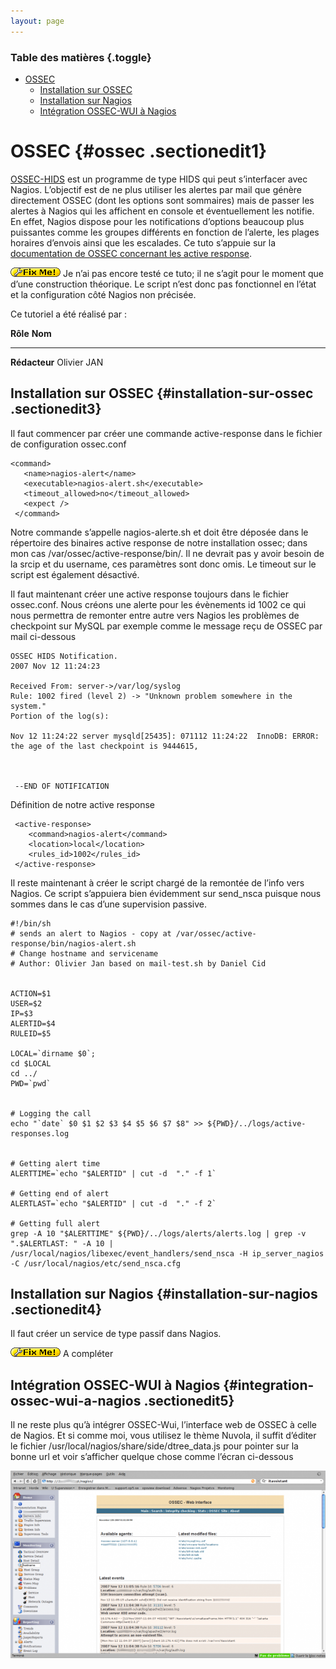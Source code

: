 ```yaml
---
layout: page
---
```


### Table des matières {.toggle}

-   [OSSEC](ossec.html#ossec)
    -   [Installation sur OSSEC](ossec.html#installation-sur-ossec)
    -   [Installation sur Nagios](ossec.html#installation-sur-nagios)
    -   [Intégration OSSEC-WUI à
        Nagios](ossec.html#integration-ossec-wui-a-nagios)

OSSEC {#ossec .sectionedit1}
=====

[OSSEC-HIDS](http://ossec.net "http://ossec.net") est un programme de
type HIDS qui peut s’interfacer avec Nagios. L’objectif est de ne plus
utiliser les alertes par mail que génère directement OSSEC (dont les
options sont sommaires) mais de passer les alertes à Nagios qui les
affichent en console et éventuellement les notifie. En effet, Nagios
dispose pour les notifications d’options beaucoup plus puissantes comme
les groupes différents en fonction de l’alerte, les plages horaires
d’envois ainsi que les escalades. Ce tuto s’appuie sur la [documentation
de OSSEC concernant les active
response](http://www.ossec.net/wiki/index.php/Know_How:CustomActiveResponses "http://www.ossec.net/wiki/index.php/Know_How:CustomActiveResponses").

![FIXME](../../../../lib/images/smileys/fixme.gif) Je n’ai pas encore
testé ce tuto; il ne s’agit pour le moment que d’une construction
théorique. Le script n’est donc pas fonctionnel en l’état et la
configuration côté Nagios non précisée.

Ce tutoriel a été réalisé par :

  **Rôle**        **Nom**
  --------------- -------------
  **Rédacteur**   Olivier JAN

Installation sur OSSEC {#installation-sur-ossec .sectionedit3}
----------------------

Il faut commencer par créer une commande active-response dans le fichier
de configuration ossec.conf

~~~
<command>
   <name>nagios-alert</name>
   <executable>nagios-alert.sh</executable>
   <timeout_allowed>no</timeout_allowed>
   <expect />
 </command>
~~~

Notre commande s’appelle nagios-alerte.sh et doit être déposée dans le
répertoire des binaires active response de notre installation ossec;
dans mon cas /var/ossec/active-response/bin/. Il ne devrait pas y avoir
besoin de la srcip et du username, ces paramètres sont donc omis. Le
timeout sur le script est également désactivé.

Il faut maintenant créer une active response toujours dans le fichier
ossec.conf. Nous créons une alerte pour les évènements id 1002 ce qui
nous permettra de remonter entre autre vers Nagios les problèmes de
checkpoint sur MySQL par exemple comme le message reçu de OSSEC par mail
ci-dessous

~~~
OSSEC HIDS Notification.
2007 Nov 12 11:24:23

Received From: server->/var/log/syslog
Rule: 1002 fired (level 2) -> "Unknown problem somewhere in the system."
Portion of the log(s):

Nov 12 11:24:22 server mysqld[25435]: 071112 11:24:22  InnoDB: ERROR: the age of the last checkpoint is 9444615,



 --END OF NOTIFICATION
~~~

Définition de notre active response

~~~
 <active-response>
    <command>nagios-alert</command>
    <location>local</location>
    <rules_id>1002</rules_id>
 </active-response>
~~~

Il reste maintenant à créer le script chargé de la remontée de l’info
vers Nagios. Ce script s’appuiera bien évidemment sur send\_nsca puisque
nous sommes dans le cas d’une supervision passive.

~~~
#!/bin/sh
# sends an alert to Nagios - copy at /var/ossec/active-response/bin/nagios-alert.sh
# Change hostname and servicename
# Author: Olivier Jan based on mail-test.sh by Daniel Cid


ACTION=$1
USER=$2
IP=$3
ALERTID=$4
RULEID=$5

LOCAL=`dirname $0`;
cd $LOCAL
cd ../
PWD=`pwd`


# Logging the call
echo "`date` $0 $1 $2 $3 $4 $5 $6 $7 $8" >> ${PWD}/../logs/active-responses.log


# Getting alert time
ALERTTIME=`echo "$ALERTID" | cut -d  "." -f 1`

# Getting end of alert
ALERTLAST=`echo "$ALERTID" | cut -d  "." -f 2`

# Getting full alert
grep -A 10 "$ALERTTIME" ${PWD}/../logs/alerts/alerts.log | grep -v ".$ALERTLAST: " -A 10 | /usr/local/nagios/libexec/event_handlers/send_nsca -H ip_server_nagios -C /usr/local/nagios/etc/send_nsca.cfg
~~~

Installation sur Nagios {#installation-sur-nagios .sectionedit4}
-----------------------

Il faut créer un service de type passif dans Nagios.

![FIXME](../../../../lib/images/smileys/fixme.gif) A compléter

Intégration OSSEC-WUI à Nagios {#integration-ossec-wui-a-nagios .sectionedit5}
------------------------------

Il ne reste plus qu’à intégrer OSSEC-Wui, l’interface web de OSSEC à
celle de Nagios. Et si comme moi, vous utilisez le thème Nuvola, il
suffit d’éditer le fichier /usr/local/nagios/share/side/dtree\_data.js
pour pointer sur la bonne url et voir s’afficher quelque chose comme
l’écran ci-dessous

[![](../../../../assets/media/nagios/ossec-nagios.png@w=600)](../../../../_detail/nagios/ossec-nagios.png@id=nagios%253Aintegration%253Aossec.html "nagios:ossec-nagios.png")
